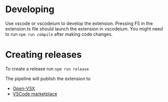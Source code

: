 # Developing 

Use vscode or vscodeium to develop the extension.
Pressing F5 in the extension.ts file should launch the extension in vscodeium.
You might need to run `npm run compile` after making code changes.


# Creating releases
To create a release run `npm run release`

The pipeline will publish the extension to 

- [Open-VSX](https://open-vsx.org/extension/helm-ls/helm-ls)
- [VSCode marketplace](https://marketplace.visualstudio.com/items?itemName=helm-ls.helm-ls)
